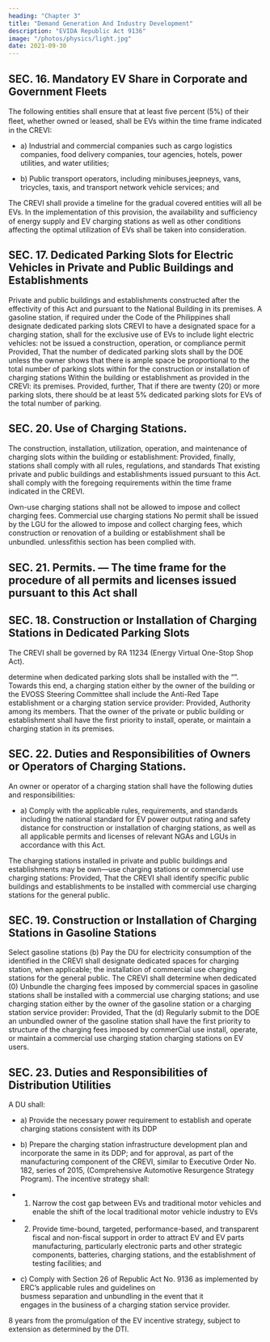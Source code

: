 ```yaml
---
heading: "Chapter 3"
title: "Demand Generation And Industry Development"
description: "EVIDA Republic Act 9136"
image: "/photos/physics/light.jpg"
date: 2021-09-30
---
```




## SEC. 16. Mandatory EV Share in Corporate and Government Fleets

The following entities shall ensure that at least ﬁve percent (5%) of their ﬂeet, whether owned or leased, shall be EVs within the time frame indicated in the CREVI:

- a) Industrial and commercial companies such as cargo logistics companies, food delivery companies, tour agencies, hotels, power utilities, and water utilities;                 

- b) Public transport operators, including minibuses,jeepneys, vans, tricycles, taxis, and transport network vehicle services; and


The CREVI shall provide a timeline for the gradual covered entities will all be EVs. In the implementation of this provision, the availability and sufﬁciency of energy supply and EV charging stations as well as other conditions affecting the optimal utilization of EVs shall be taken into consideration.





## SEC. 17. Dedicated Parking Slots for Electric Vehicles in Private and Public Buildings and Establishments

Private and public buildings and establishments constructed after the effectivity of this Act and pursuant to the National Building in its premises. A gasoline station, if required under the Code of the Philippines shall designate dedicated parking slots CREVI to have a designated space for a charging station, shall for the exclusive use of EVs to include light electric vehicles:
                                                                not be issued a construction, operation, or compliance permit
Provided, That the number of dedicated parking slots shall
                                                                   by the DOE unless the owner shows that there is ample space
be proportional to the total number of parking slots within
                                                                   for the construction or installation of charging stations Within
the building or establishment as provided in the CREVI:
                                                                   its premises.
Provided, further, That if there are twenty (20) or more
parking slots, there should be at least 5% dedicated parking slots for EVs of the total number of parking.


## SEC. 20. Use of Charging Stations.

The construction, installation, utilization, operation, and maintenance of charging slots within the building or establishment: Provided, finally, stations shall comply with all rules, regulations, and standards
That existing private and public buildings and establishments issued pursuant to this Act.
shall comply with the foregoing requirements within the time
frame indicated in the CREVI.                                           

Own-use charging stations shall not be allowed to impose and collect charging fees. Commercial use charging stations
     No permit shall be issued by the LGU for the allowed to impose and collect charging fees, which
construction or renovation of a building or establishment shall be unbundled.
unlessﬁthis section has been complied with.
                                                                        

## SEC. 21. Permits. — The time frame for the procedure of all permits and licenses issued pursuant to this Act shall


## SEC. 18. Construction or Installation of Charging Stations in Dedicated Parking Slots

The CREVI shall be governed by RA 11234 (Energy Virtual One-Stop Shop Act).

determine when dedicated parking slots shall be installed with
                                                                   the “”. Towards this end,
a charging station either by the owner of the building or
                                                                   the EVOSS Steering Committee shall include the Anti-Red Tape
establishment or a charging station service provider: Provided,
                                                                   Authority among its members.
That the owner of the private or public building or
establishment shall have the first priority to install, operate, or maintain a charging station in its premises.


## SEC. 22. Duties and Responsibilities of Owners or Operators of Charging Stations.

An owner or operator of a charging station shall have the following duties and responsibilities:
- a) Comply with the applicable rules, requirements, and standards including the national standard for EV power output rating and safety distance for construction or installation of charging stations, as well as all applicable permits and licenses of relevant NGAs and LGUs in accordance with this Act.
                                                                   

The charging stations installed in private and public buildings and establishments may be own—use charging stations
or commercial use charging stations: Provided, That the CREVI shall identify specific public buildings and establishments to be installed with commercial use charging stations for the general public.          


## SEC. 19. Construction or Installation of Charging Stations in Gasoline Stations

Select gasoline stations
                                                                        (b) Pay the DU for electricity consumption of the identified in the CREVI shall designate dedicated spaces for
                                                                   charging station, when applicable;
the installation of commercial use charging stations for the
general public. The CREVI shall determine when dedicated
                                                                        (0) Unbundle the charging fees imposed by commercial
spaces in gasoline stations shall be installed with a commercial
                                                                   use charging stations; and
use charging station either by the owner of the gasoline station
or a charging station service provider: Provided, That the
                                                                         (d)   Regularly submit to the DOE an unbundled
owner of the gasoline station shall have the first priority to
                                                                   structure of the charging fees imposed by commerCial use
install, operate, or maintain a commercial use charging station
                                                                   charging stations on EV users.


## SEC. 23. Duties and Responsibilities of Distribution Utilities

A DU shall:

- a) Provide the necessary power requirement to establish and operate charging stations consistent with its DDP
- b) Prepare the charging station infrastructure development plan and incorporate the same in its DDP; and for approval, as part of the manufacturing component of the CREVI, similar to Executive Order No. 182, series of 2015, (Comprehensive Automotive Resurgence Strategy Program). The incentive strategy shall:

- 1) Narrow the cost gap between EVs and traditional motor vehicles and enable the shift of the local traditional motor vehicle industry to EVs

- 2) Provide time-bound, targeted, performance-based, and transparent fiscal and non-fiscal support in order to attract EV and EV parts manufacturing, particularly electronic parts and other strategic components, batteries, charging stations, and the establishment of testing facilities; and


- c) Comply with Section 26 of Republic Act No. 9136 as implemented by ERC’s applicable rules and guidelines on            
busmess separation and unbundling in the event that it             
engages in the business of a charging station service provider.
                             
8 years from the promulgation of the EV incentive strategy, subject to extension as determined by the DTI.
